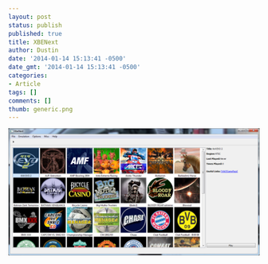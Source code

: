 ```yaml
---
layout: post
status: publish
published: true
title: XBENext
author: Dustin
date: '2014-01-14 15:13:41 -0500'
date_gmt: '2014-01-14 15:13:41 -0500'
categories:
- Article
tags: []
comments: []
thumb: generic.png
---
```

![XBENext](/assets/img/blog/xbenext/preview_gui.png)
